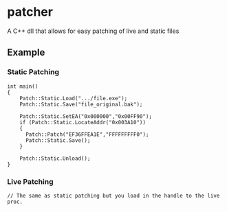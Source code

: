 # patcher
A C++ dll that allows for easy patching of live and static files

## Example
### Static Patching
    int main()
    {
        Patch::Static.Load(".../file.exe");
        Patch::Static.Save("file_original.bak");

        Patch::Static.SetEA("0x000000","0x00FF90");
        if (Patch::Static.LocateAddr("0x003A10"))
        {
          Patch::Patch("EF36FFEA1E","FFFFFFFFF0"); 
          Patch::Static.Save();
        }

        Patch::Static.Unload();
    }
    
### Live Patching    
    // The same as static patching but you load in the handle to the live proc.
